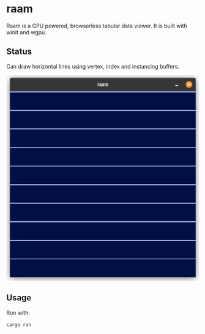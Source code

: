 # raam
Raam is a GPU powered, browserless tabular data viewer.
It is built with winit and wgpu.

## Status

Can draw horizontal lines using vertex, index and instancing buffers.

![](raam_20240305.png)

## Usage 

Run with:

```sh
cargo run
```
